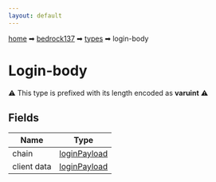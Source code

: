 ```yaml
---
layout: default
---
```


[home](/) ➡ [bedrock137](/protocol/bedrock137) ➡ [types](/protocol/bedrock137/types) ➡ login-body

# Login-body

⚠️️ This type is prefixed with its length encoded as **varuint** ⚠️️

## Fields

Name | Type
---|---
chain | [loginPayload](/protocol/bedrock137/arrays)
client data | [loginPayload](/protocol/bedrock137/arrays)

